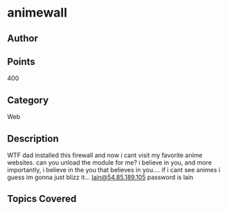 # animewall

## Author

## Points
400
## Category
Web
## Description
WTF dad installed this firewall and now i cant visit my favorite anime websites.
can you unload the module for me?
i believe in you, and more importantly, i believe in the you that believes in you....
if i cant see animes i guess im gonna just blizz it...
lain@54.85.189.105
password is lain
## Topics Covered

